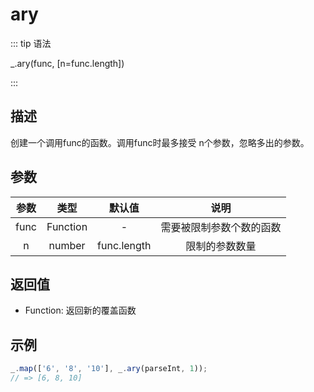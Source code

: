 # ary

::: tip 语法

_.ary(func, [n=func.length])

:::

## 描述

创建一个调用func的函数。调用func时最多接受 n个参数，忽略多出的参数。

## 参数

| 参数  |   类型   |   默认值    |           说明           |
| :---: | :------: | :---------: | :----------------------: |
| func  | Function |      -      | 需要被限制参数个数的函数 |
|   n   |  number  | func.length |      限制的参数数量      |

## 返回值

+ Function: 返回新的覆盖函数

## 示例

```js
_.map(['6', '8', '10'], _.ary(parseInt, 1));
// => [6, 8, 10]
```
